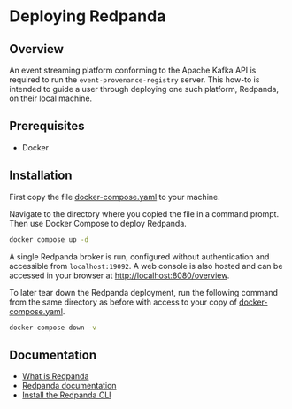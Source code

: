 # Deploying Redpanda

## Overview

An event streaming platform conforming to the Apache Kafka API is required to
run the `event-provenance-registry` server. This how-to is intended to guide a
user through deploying one such platform, Redpanda, on their local machine.

## Prerequisites

- Docker

## Installation

First copy the file [docker-compose.yaml](./docker-compose.yaml) to your
machine.

Navigate to the directory where you copied the file in a command prompt. Then
use Docker Compose to deploy Redpanda.

```bash
docker compose up -d
```

A single Redpanda broker is run, configured without authentication and
accessible from `localhost:19092`. A web console is also hosted and can be
accessed in your browser at <http://localhost:8080/overview>.

To later tear down the Redpanda deployment, run the following command from the
same directory as before with access to your copy of
[docker-compose.yaml](./docker-compose.yaml).

```bash
docker compose down -v
```

## Documentation

- [What is Redpanda](https://redpanda.com/what-is-redpanda)
- [Redpanda documentation](https://docs.redpanda.com/docs/home/)
- [Install the Redpanda CLI](https://docs.redpanda.com/docs/get-started/rpk-install/)
